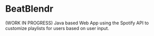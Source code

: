 # BeatBlendr
(WORK IN PROGRESS)
Java based Web App using the Spotify API to customize playlists for users based on user input.
